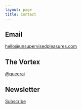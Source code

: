 ```yaml
---
layout: page
title: Contact
---
```


## Email

hello@unsupervisedpleasures.com

## The Vortex

[@queerai](https://instgram.com/queerai)

## Newsletter

<a class="btn btn-primary" data-eo-form-toggle-id="5f44c8c5-c5c0-11ec-9258-0241b9615763" href="#">Subscribe</a>
